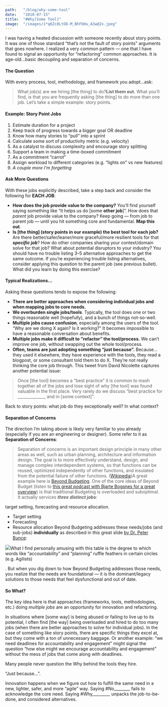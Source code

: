 ```yaml
---
path:	"/blog/why-some-tool"
date:	"2018-07-15"
title:	"#Why[Some Tool]"
image:	"/images/1*q6Zc8LtOD-M_BhFbHu_A3w@2x.jpeg"
---
```


I was having a heated discussion with someone recently about story points. It was one of those standard “that’s not the fault of story points” arguments that goes nowhere. I realized a very common pattern — one that I have found to signal an opportunity for “refactoring” common approaches. It is age-old…basic decoupling and separation of concerns.

#### The Question

With every process, tool, methodology, and framework you adopt…ask:


> What job(s) are we hiring [the thing] to do?**List them out.** What you’ll find, is that you are frequently asking [the thing] to do more than one job. Let’s take a simple example: story points.

#### Example: Story Point Jobs

1. Estimate duration for a project
2. Keep track of progress towards a bigger goal OR deadline
3. Know how many stories to “pull” into a sprint
4. Calculate some sort of productivity metric (e.g. velocity)
5. As a catalyst to discuss complexity and encourage story splitting
6. Support a team in making a time-boxed commitment
7. As a commitment “carrot”
8. Assign workload to different categories (e.g. “lights on” vs new features)
9. *A couple more I’m forgetting*
#### Ask More Questions

With these jobs explicitly described, take a step back and consider the following for **EACH JOB**:

* **How does the job provide value to the company?** You’ll find yourself saying something like “it helps us do [some **other job**]”. How does that *parent* job provide value to the company? Keep going — from job to parent job — until you hit something core and fundamental. **Map this out**.
* **Is [the thing] (story points in our example) the best tool for each job?** Are there better/safer/leaner/more graceful/more resilient tools for that ***specific job***? How do other companies sharing your context/domain solve for that job? What about potential disruptors to your industry? You should have no trouble listing 3–5 alternative approaches to get the same outcome. If you’re experiencing trouble listing alternatives, consider applying this question to the parent job (see previous bullet).
What did you learn by doing this exercise?

#### Typical Realizations…

Asking these questions tends to expose the following:

* **There are better approaches when considering individual jobs and when mapping jobs to core needs.**
* **We overburden single jobs/tools**. Typically, the tool does one or two things reasonable well (hopefully), and a bunch of things not-so-well.
* **Multiple jobs cause confusion**, especially among the users of the tool. “Why are we doing X again? Is it working?” It becomes impossible to have a reasonable conversation about benefits.
* **Multiple jobs make it difficult to “refactor” the tool/process.** We can’t improve one job, without swapping out the whole tool/process.
* **Often, teams are just adopting something “just because”.** Because…they used it elsewhere, they have experience with the tools, they read a blogpost, or some consultant told them to do X. They’re not really thinking the core job through.
This tweet from David Nicolette captures another potential issue:


> [](https://twitter.com/davenicolette/status/1018280131998052353?s=21)Once [the tool] becomes a “best practice” it is common to mash together all of the jobs and lose sight of why [the tool] was found valuable in the first place. Very rarely do we discuss “best practice for \_\_\_\_\_\_\_\_\_\_\_\_\_\_ and in [some context]”.

Back to story points: what job do they exceptionally well? In what context?

#### Separation of Concerns

The direction I’m taking above is likely very familiar to you already (especially if you are an engineering or designer). Some refer to it as **Separation of Concerns**:


> Separation of concerns is an important design principle in many other areas as well, such as urban planning, architecture and information design. The goal is to more effectively understand, design, and manage complex interdependent systems, so that functions can be reused, optimized independently of other functions, and insulated from the potential failure of other functions. ([Wikipedia](https://en.m.wikipedia.org/wiki/Separation_of_concerns))A great example here is [Beyond Budgeting](https://bbrt.org/). One of the core ideas of Beyond Budget (listen to [this great podcast with Bjarte Bogsnes for a great overview](http://www.bosslevelpodcast.com/bjarte-bogsnes-and-beyond-budgeting/)) is that traditional Budgeting is overloaded and suboptimal. It actually services ***three distinct jobs***:

target setting, forecasting and resource allocation.

* Target setting
* Forecasting
* Resource allocation
Beyond Budgeting addresses these needs/jobs (and sub-jobs) **individually** as described in this great slide [by Dr. Peter Bunce](https://www.slideshare.net/mobile/LESSConf/the-beyond-budgeting-principles):

![](/images/1*q6Zc8LtOD-M_BhFbHu_A3w@2x.jpeg)What I find personally amusing with this table is the degree to which words like “accountability” and “planning” ruffle feathers in certain circles (e.g. Agilists)

. But when you dig down to how Beyond Budgeting addresses those needs, you realize that the needs are foundational — it is the dominant/legacy solutions to those needs that feel dysfunctional and out of date.

#### So What?

The key idea here is that approaches (frameworks, tools, methodologies, etc.) doing *multiple jobs* are an opportunity for innovation and refactoring.

In situations where [some way] is being abused or failing to live up to its potential, I often find [the way] being overloaded and hired to do too many jobs (when there are better approaches to solve for individual jobs). In the case of something like story points, there are specific things they excel at, but they come with a ton of unnecessary baggage. Or another example: “we need deadlines for accountability and engagement” might signal the question “how else might we encourage accountability and engagement” without the mess of jobs that come along with deadlines.

Many people never question the Why behind the tools they hire.

“Just because…”.

Innovation happens when we figure out how to fulfill the same need in a new, lighter, safer, and more “agile” way. Saying #No\_\_\_\_\_\_\_\_ fails to acknowledge the core need. Saying #Why\_\_\_\_\_\_\_\_\_ unpacks the job-to-be-done, and considered alternatives.

